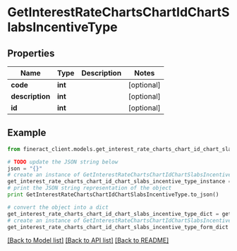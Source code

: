 # GetInterestRateChartsChartIdChartSlabsIncentiveType


## Properties

Name | Type | Description | Notes
------------ | ------------- | ------------- | -------------
**code** | **int** |  | [optional] 
**description** | **int** |  | [optional] 
**id** | **int** |  | [optional] 

## Example

```python
from fineract_client.models.get_interest_rate_charts_chart_id_chart_slabs_incentive_type import GetInterestRateChartsChartIdChartSlabsIncentiveType

# TODO update the JSON string below
json = "{}"
# create an instance of GetInterestRateChartsChartIdChartSlabsIncentiveType from a JSON string
get_interest_rate_charts_chart_id_chart_slabs_incentive_type_instance = GetInterestRateChartsChartIdChartSlabsIncentiveType.from_json(json)
# print the JSON string representation of the object
print GetInterestRateChartsChartIdChartSlabsIncentiveType.to_json()

# convert the object into a dict
get_interest_rate_charts_chart_id_chart_slabs_incentive_type_dict = get_interest_rate_charts_chart_id_chart_slabs_incentive_type_instance.to_dict()
# create an instance of GetInterestRateChartsChartIdChartSlabsIncentiveType from a dict
get_interest_rate_charts_chart_id_chart_slabs_incentive_type_form_dict = get_interest_rate_charts_chart_id_chart_slabs_incentive_type.from_dict(get_interest_rate_charts_chart_id_chart_slabs_incentive_type_dict)
```
[[Back to Model list]](../README.md#documentation-for-models) [[Back to API list]](../README.md#documentation-for-api-endpoints) [[Back to README]](../README.md)



